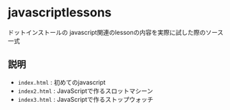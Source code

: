 javascriptlessons
======================
ドットインストールの javascript関連のlessonの内容を実際に試した際のソース一式

説明
------
+   `index.html` :
    初めてのjavascript
+   `index2.html` :
    JavaScriptで作るスロットマシーン
+   `index3.html` :
    JavaScriptで作るストップウォッチ
